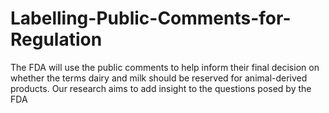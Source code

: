 # Labelling-Public-Comments-for-Regulation
The FDA will use the public comments to help inform their final decision on whether the terms dairy and milk should be reserved for animal-derived products. Our research aims to add insight to the questions posed by the FDA
